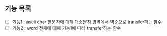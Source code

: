 ## 기능 목록
- [ ] 기능1 : ascii char 한문자에 대해 대소문자 영역에서 역순으로 transfer하는 함수
- [ ] 기능2 : word 전체에 대해 기능1에 따라 transfer하는 함수